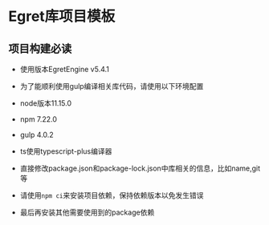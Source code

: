 # Egret库项目模板

## 项目构建必读

- 使用版本EgretEngine v5.4.1

- 为了能顺利使用gulp编译相关库代码，请使用以下环境配置

- node版本11.15.0

- npm 7.22.0

- gulp 4.0.2

- ts使用typescript-plus编译器

- 直接修改package.json和package-lock.json中库相关的信息，比如name,git等

- 请使用`npm ci`来安装项目依赖，保持依赖版本以免发生错误

- 最后再安装其他需要使用到的package依赖
